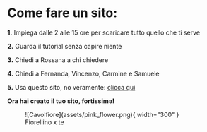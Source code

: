 # **Come fare un sito:**
  
**1.** Impiega dalle 2 alle 15 ore per scaricare tutto quello che ti serve

**2.** Guarda il tutorial senza capire niente

**3.** Chiedi a Rossana a chi chiedere

**4.** Chiedi a Fernanda, Vincenzo, Carmine e Samuele

**5.** Usa questo sito, no veramente: [clicca qui](https://squidfunk.github.io/mkdocs-material/creating-your-site/)

**Ora hai creato il tuo sito, fortissimǝ!**
<figure markdown="span">
  ![Cavolfiore](assets/pink_flower.png){ width="300" }
  <figcaption>Fiorellino x te</figcaption>
</figure>
 


